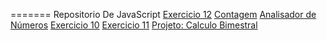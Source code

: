=======
Repositorio De JavaScript
<a target="_blank" href="aula12ex\ex001.html">Exercicio 12</a>
<a target="_blank" href="aula12ex\contagem2\GABARITO\ex001¹.html">Contagem</a>
<a target="_blank" href="aula12ex\PENULTIMO-EXERCICIO\GABARITO\ex001¹.html">Analisador de Números</a>
<a target="_blank" href="EXERCICIOSS\ex010.html">Exercicio 10</a>
<a target="_blank" href="EXERCICIOSS\ex011.html">Exercicio 11</a>
<a target="_blank" href ="CalculoBim/index.html">Projeto: Calculo Bimestral</a>